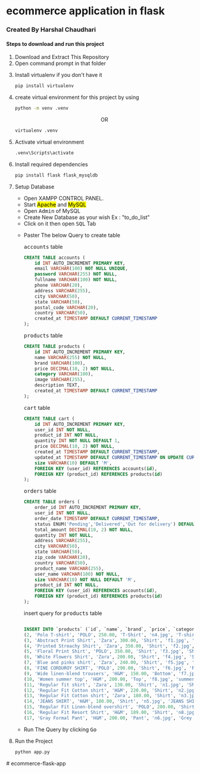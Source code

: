 <h1>ecommerce application in flask</h1>

<h3>Created By Harshal Chaudhari</h3>

<h4>Steps to download and run this project</h4>

<ol start="1">
<li>Download and Extract This Repository</li>
<li>Open command prompt in that folder</li>
<li><p>Install virtualenv if you don't have it</p>  
    
```bash
pip install virtualenv
```

</li>
<li><p>create virtual environment for this project by using</p>

```bash
python -m venv .venv
```
<p align="center">OR</p>

```bash
virtualenv .venv
```
</li>
<li>
<p>Activate virtual environment</p>

```bash
.venv\Scripts\activate
```
</li>
<li>
<p>Install required dependencies</p>
    
```bash
pip install flask flask_mysqldb
```
</li>
<li>
<p>Setup Database</p>
<ul>
<li>Open XAMPP CONTROL PANEL.</li>
<li>Start <mark>Apache</mark> and <mark>MySQL</mark></li>
<li>Open <kbd>Admin</kbd> of MySQL</li>
<li>Create New Database as your wish Ex : "to_do_list"</li>
<li>Click on it then open <kbd>SQL</kbd> Tab </li>
<li>
<p>Paster The below Query to create table</p>

<p><kbd>accounts</kbd> table</p> 

```SQL
CREATE TABLE accounts (
    id INT AUTO_INCREMENT PRIMARY KEY,
    email VARCHAR(100) NOT NULL UNIQUE,
    password VARCHAR(255) NOT NULL,
    fullname VARCHAR(100) NOT NULL,
    phone VARCHAR(20),
    address VARCHAR(255),
    city VARCHAR(50),
    state VARCHAR(50),
    postal_code VARCHAR(20),
    country VARCHAR(50),
    created_at TIMESTAMP DEFAULT CURRENT_TIMESTAMP
);
```
<p><kbd>products</kbd> table</p> 

```SQL
CREATE TABLE products (
    id INT AUTO_INCREMENT PRIMARY KEY,
    name VARCHAR(255) NOT NULL,
    brand VARCHAR(100),
    price DECIMAL(10, 2) NOT NULL,
    category VARCHAR(100),
    image VARCHAR(255),
    description TEXT,
    created_at TIMESTAMP DEFAULT CURRENT_TIMESTAMP
);
```
<p><kbd>cart</kbd> table</p> 

```SQL
CREATE TABLE cart (
    id INT AUTO_INCREMENT PRIMARY KEY,
    user_id INT NOT NULL,
    product_id INT NOT NULL,
    quantity INT NOT NULL DEFAULT 1,
    price DECIMAL(10, 2) NOT NULL,
    created_at TIMESTAMP DEFAULT CURRENT_TIMESTAMP,
    updated_at TIMESTAMP DEFAULT CURRENT_TIMESTAMP ON UPDATE CURRENT_TIMESTAMP,
    size VARCHAR(10) DEFAULT 'M',
    FOREIGN KEY (user_id) REFERENCES accounts(id),
    FOREIGN KEY (product_id) REFERENCES products(id)
);
```
<p><kbd>orders</kbd> table</p> 


```SQL
CREATE TABLE orders (
    order_id INT AUTO_INCREMENT PRIMARY KEY,
    user_id INT NOT NULL,
    order_date TIMESTAMP DEFAULT CURRENT_TIMESTAMP,
    status ENUM('Pending','Delivered','Out for delivery') DEFAULT 'Pending',
    total_amount DECIMAL(10, 2) NOT NULL,
    quantity INT NOT NULL,
    address VARCHAR(255),
    city VARCHAR(50),
    state VARCHAR(50),
    zip_code VARCHAR(20),
    country VARCHAR(50),
    product_name VARCHAR(255),
    user_name VARCHAR(100) NOT NULL,
    size VARCHAR(10) NOT NULL DEFAULT 'M',
    product_id INT NOT NULL,
    FOREIGN KEY (user_id) REFERENCES accounts(id),
    FOREIGN KEY (product_id) REFERENCES products(id)
);
```

<p>insert query for <kbd>products</kbd> table</p> 

```SQL

INSERT INTO `products` (`id`, `name`, `brand`, `price`, `category`, `image`, `description`, `created_at`) VALUES
(2, 'Polo T-shirt', 'POLO', 250.00, 'T-Shirt', 'n4.jpg', 'T-shirt with nice design', '2024-08-13 14:34:36'),
(3, 'Abstract Print Shirt', 'Zara', 300.00, 'Shirt', 'f1.jpg', 'Abstract Print Shirt of brand zara', '2024-08-15 05:12:33'),
(4, 'Printed Streachy Shirt', 'Zara', 350.00, 'Shirt', 'f2.jpg', 'Printed Streachy Shirt of brand zara', '2024-08-15 05:24:20'),
(5, 'Floral Print Shirt', 'POLO', 350.00, 'Shirt', 'f3.jpg', 'Shirt with lot of flowers design atracts girls', '2024-08-15 05:26:24'),
(6, 'White Flowers Shirt', 'Zara', 200.00, 'Shirt', 'f4.jpg', 'Shirt specially for Chhapri', '2024-08-15 05:27:32'),
(7, 'Blue and pinks shirt', 'Zara', 240.00, 'Shirt', 'f5.jpg', 'Pink and blue shirt with awesome design', '2024-08-15 17:01:12'),
(8, 'FINE CORDUROY SHIRT', 'POLO', 290.00, 'Shirt', 'f6.jpg', 'FINE CORDUROY SHIRT with epic design', '2024-08-15 17:02:07'),
(9, 'Wide linen-blend trousers', 'H&M', 150.00, 'Bottom', 'f7.jpg', 'Wide linen-blend trousers', '2024-08-15 17:03:00'),
(10, 'Women summer top', 'H&M', 200.00, 'Top', 'f8.jpg', 'summer edition for womens', '2024-08-15 17:04:01'),
(11, 'Regular fit shirt', 'Zara', 130.00, 'Shirt', 'n1.jpg', 'Shirt with plain sky blue color', '2024-08-15 17:05:44'),
(12, 'Regular Fit Cotton shirt', 'H&M', 220.00, 'Shirt', 'n2.jpg', 'Regular Fit Cotton shirt', '2024-08-15 17:06:56'),
(13, 'Regular Fit Cotton shirt', 'Zara', 180.00, 'Shirt', 'n3.jpg', 'Regular Fit Cotton shirt', '2024-08-15 17:07:31'),
(14, 'JEANS SHIRT', 'H&M', 180.00, 'Shirt', 'n5.jpg', 'JEANS SHIRT', '2024-08-15 17:08:18'),
(15, 'Regular Fit Linen-blend overshirt', 'POLO', 200.00, 'Shirt', 'n7.jpg', 'Regular Fit Linen-blend overshirt', '2024-08-15 17:08:50'),
(16, 'Regular Fit Resort Shirt', 'H&M', 189.00, 'Shirt', 'n8.jpg', 'Regular Fit Resort Shirt', '2024-08-15 17:09:20'),
(17, 'Gray Formal Pant', 'H&M', 200.00, 'Pant', 'n6.jpg', 'Grey Formal Pant', '2024-08-15 17:10:12');
```

</li>
<li>Run The Query by clicking <kbd>Go</kbd></li>
</ul>
</li>
<li>
<p>Run the Project</p>

```bash
python app.py
```
</li>

</ol># ecommerce-flask-app
